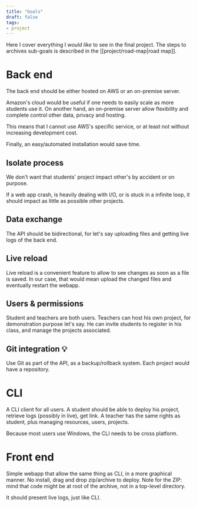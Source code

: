 ```yaml
---
title: "Goals"
draft: false
tags: 
- project
---
```


Here I cover everything I _would like_ to see in the final project. The steps to archives sub-goals is described in the [[project/road-map|road map]].

# Back end

The back end should be either hosted on AWS or an on-premise server.

Amazon's cloud would be useful if one needs to easily scale as more students use it.
On another hand, an on-premise server allow flexibility and complete control other data, privacy and hosting.

This means that I cannot use AWS's specific service, or at least not without increasing development cost.

Finally, an easy/automated installation would save time.

## Isolate process

We don't want that students' project impact other's by accident or on purpose.

If a web app crash, is heavily dealing with I/O, or is stuck in a infinite loop, it should impact as little as possible other projects.

## Data exchange

The API should be bidirectional, for let's say uploading files and getting live logs of the back end.

## Live reload

Live reload is a convenient feature to allow to see changes as soon as a file is saved. In our case, that would mean upload the changed files and eventually restart the webapp.  

## Users & permissions

Student and teachers are both users. Teachers can host his own project, for demonstration purpose let's say. He can invite students to register in his class, and manage the projects associated.

## Git integration 💡

Use Git as part of the API, as a backup/rollback system.
Each project would have a repository.

# CLI

A CLI client for all users. A student should be able to deploy his project, retrieve logs (possibly in live), get link. A teacher has the same rights as student, plus managing resources, users, projects.

Because most users use Windows, the CLI needs to be cross platform.

# Front end

Simple webapp that allow the same thing as CLI, in a more graphical manner. No install, drag and drop zip/archive to deploy. 
Note for the ZIP: mind that code might be at root of the archive, not in a top-level directory.

It should present live logs, just like CLI.
